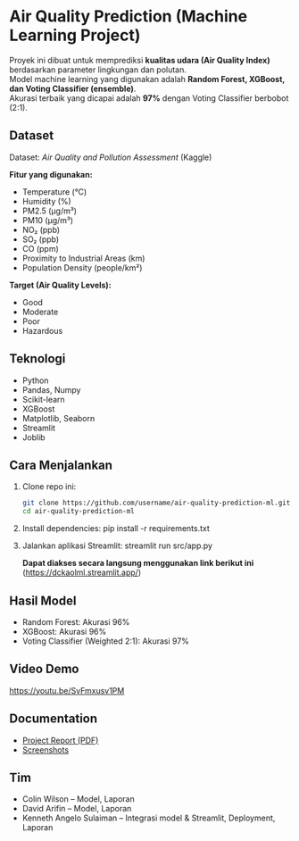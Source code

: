 # Air Quality Prediction (Machine Learning Project)

Proyek ini dibuat untuk memprediksi **kualitas udara (Air Quality Index)** berdasarkan parameter lingkungan dan polutan.  
Model machine learning yang digunakan adalah **Random Forest, XGBoost, dan Voting Classifier (ensemble)**.  
Akurasi terbaik yang dicapai adalah **97%** dengan Voting Classifier berbobot (2:1).  

## Dataset
Dataset: *Air Quality and Pollution Assessment* (Kaggle)  

**Fitur yang digunakan:**
- Temperature (°C)  
- Humidity (%)  
- PM2.5 (μg/m³)  
- PM10 (μg/m³)  
- NO₂ (ppb)  
- SO₂ (ppb)  
- CO (ppm)  
- Proximity to Industrial Areas (km)  
- Population Density (people/km²)

**Target (Air Quality Levels):**
- Good  
- Moderate  
- Poor  
- Hazardous

## Teknologi
- Python  
- Pandas, Numpy  
- Scikit-learn  
- XGBoost  
- Matplotlib, Seaborn  
- Streamlit  
- Joblib


## Cara Menjalankan
1. Clone repo ini:
   ```bash
   git clone https://github.com/username/air-quality-prediction-ml.git
   cd air-quality-prediction-ml

2. Install dependencies:
   pip install -r requirements.txt

3. Jalankan aplikasi Streamlit:
   streamlit run src/app.py

   **Dapat diakses secara langsung menggunakan link berikut ini**
   (https://dckaolml.streamlit.app/)


## Hasil Model

- Random Forest: Akurasi 96%
- XGBoost: Akurasi 96%
- Voting Classifier (Weighted 2:1): Akurasi 97%

## Video Demo
https://youtu.be/SvFmxusv1PM

## Documentation
- [Project Report (PDF)](docs/Laporan_AOL_ML(1).pdf)
- [Screenshots](docs/Screenshots/)

## Tim 
- Colin Wilson – Model, Laporan
- David Arifin – Model, Laporan
- Kenneth Angelo Sulaiman – Integrasi model & Streamlit, Deployment, Laporan
